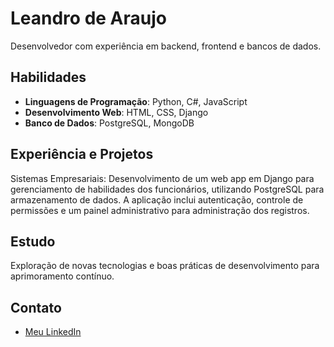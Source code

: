 # Leandro de Araujo

Desenvolvedor com experiência em backend, frontend e bancos de dados.

## Habilidades

- **Linguagens de Programação**: Python, C#, JavaScript
- **Desenvolvimento Web**: HTML, CSS, Django
- **Banco de Dados**: PostgreSQL, MongoDB

## Experiência e Projetos

Sistemas Empresariais: Desenvolvimento de um web app em Django para gerenciamento de habilidades dos funcionários, utilizando PostgreSQL para armazenamento de dados. A aplicação inclui autenticação, controle de permissões e um painel administrativo para administração dos registros.

## Estudo

Exploração de novas tecnologias e boas práticas de desenvolvimento para aprimoramento contínuo.

## Contato


- [Meu LinkedIn](https://www.linkedin.com/in/leandro-araujo-4aa8aa2b9/)
